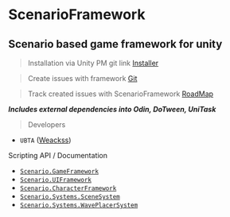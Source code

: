 # ScenarioFramework
## Scenario based game framework for unity

>Installation via Unity PM git link [Installer](https://github.com/UBTA/ScenarioFramework.git?path=Assets/Installer)

>Create issues with framework [Git](https://github.com/UBTA/ScenarioFramework/issues)

>Track created issues with ScenarioFramework [RoadMap](https://github.com/users/UBTA/projects/1/views/2)

***Includes external dependencies into Odin, DoTween, UniTask***

>Developers
* `UBTA` ([Weackss](https://github.com/UBTA))


Scripting API / Documentation

* [`Scenario.GameFramework`](Assets\GameFramework\Scenario.GameFramework.md)
* [`Scenario.UIFramework`](docs/Scenario.UIFramework.md)
* [`Scenario.CharacterFramework`](docs/Scenario.CharacterFramework.md)
* [`Scenario.Systems.SceneSystem`](docs/Scenario.Systems.SceneSystem.md)
* [`Scenario.Systems.WavePlacerSystem`](docs/Scenario.Systems.WavePlacerSystem.md)
